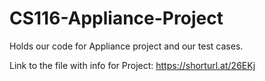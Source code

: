 # CS116-Appliance-Project
Holds our code for Appliance project and our test cases.

Link to the file with info for Project:
https://shorturl.at/26EKj

